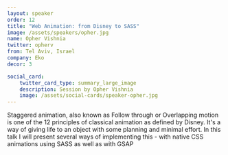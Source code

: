 ```yaml
---
layout: speaker
order: 12
title: "Web Animation: from Disney to SASS"
image: /assets/speakers/opher.jpg
name: Opher Vishnia
twitter: opherv
from: Tel Aviv, Israel
company: Eko
decor: 3

social_card:
    twitter_card_type: summary_large_image
    description: Session by Opher Vishnia
    image: /assets/social-cards/speaker-opher.jpg
---
```


Staggered animation, also known as Follow through or Overlapping motion is one of the 12 principles of classical animation as defined by Disney. It's a way of giving life to an object with some planning and minimal effort. In this talk I will present several ways of implementing this - with native CSS animations using SASS as well as with GSAP